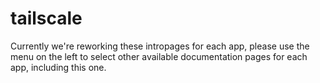 # tailscale

Currently we're reworking these intropages for each app, please use the menu on the left to select other available documentation pages for each app, including this one.
